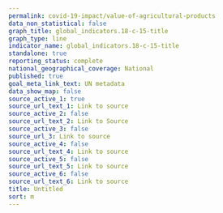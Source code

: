 ```yaml
---
permalink: covid-19-impact/value-of-agricultural-products
data_non_statistical: false
graph_title: global_indicators.18-c-15-title
graph_type: line
indicator_name: global_indicators.18-c-15-title
standalone: true
reporting_status: complete
national_geographical_coverage: National
published: true
goal_meta_link_text: UN metadata
data_show_map: false
source_active_1: true
source_url_text_1: Link to source
source_active_2: false
source_url_text_2: Link to Source
source_active_3: false
source_url_3: Link to source
source_active_4: false
source_url_text_4: Link to source
source_active_5: false
source_url_text_5: Link to source
source_active_6: false
source_url_text_6: Link to source
title: Untitled
sort: m
---
```

